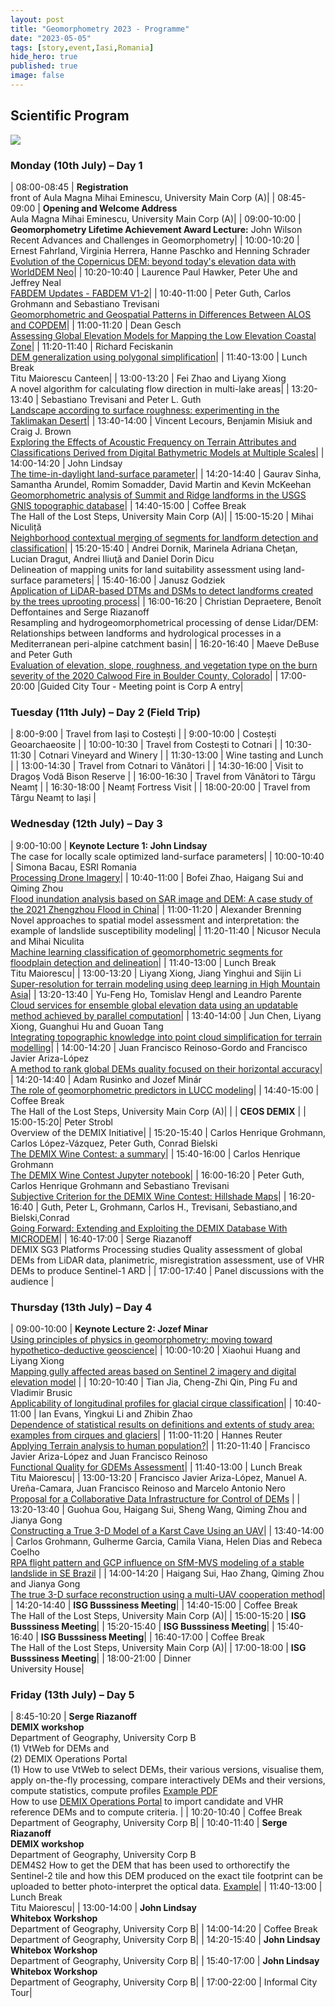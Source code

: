 ```yaml
---
layout: post
title: "Geomorphometry 2023 - Programme"
date: "2023-05-05"
tags: [story,event,Iasi,Romania]
hide_hero: true
published: true
image: false
---
```



## Scientific Program

![]({{site.baseurl}}/uploads/img/posts/GEOMORPHOMETRY2023_PROGRAMME.png)


### Monday (10th July) – Day 1

| 08:00-08:45 | **Registration** <br> front of Aula Magna Mihai Eminescu, University Main Corp (A)|
| 08:45-09:00 | **Opening and Welcome Address** <br> Aula Magna Mihai Eminescu, University Main Corp (A)|
| 09:00-10:00 | **Geomorphometry Lifetime Achievement Award Lecture:** John Wilson <br> Recent Advances and Challenges in Geomorphometry|
| 10:00-10:20 | Ernest Fahrland, Virginia Herrera, Hanne Paschko and Henning Schrader <br> [Evolution of the Copernicus DEM: beyond today's elevation data with WorldDEM Neo](https://doi.org/10.5281/zenodo.7875365)|
| 10:20-10:40 | Laurence Paul Hawker, Peter Uhe and Jeffrey Neal <br> [FABDEM Updates - FABDEM V1-2](https://doi.org/10.5281/zenodo.8101259)|
| 10:40-11:00 | Peter Guth, Carlos Grohmann and Sebastiano Trevisani <br> [Geomorphometric and Geospatial Patterns in Differences Between ALOS and COPDEM](https://doi.org/10.5281/zenodo.8057703)|
| 11:00-11:20 | Dean Gesch <br> [Assessing Global Elevation Models for Mapping the Low Elevation Coastal Zone](https://doi.org/10.5281/zenodo.8011577)|
| 11:20-11:40 | Richard Feciskanin <br> [DEM generalization using polygonal simplification](https://doi.org/10.5281/zenodo.7861927)|
| 11:40-13:00 | Lunch Break <br> Titu Maiorescu Canteen|
| 13:00-13:20 | Fei Zhao and Liyang Xiong <br> A novel algorithm for calculating flow direction in multi-lake areas|
| 13:20-13:40 | Sebastiano Trevisani and Peter L. Guth <br> [Landscape according to surface roughness: experimenting in the Taklimakan Desert](https://doi.org/10.5281/zenodo.7899820)|
| 13:40-14:00 | Vincent Lecours, Benjamin Misiuk and Craig J. Brown <br> [Exploring the Effects of Acoustic Frequency on Terrain Attributes and Classifications Derived from Digital Bathymetric Models at Multiple Scales](https://doi.org/10.5281/zenodo.7871806)|
| 14:00-14:20 | John Lindsay <br> [The time-in-daylight land-surface parameter](https://doi.org/10.5281/zenodo.7879601)|
| 14:20-14:40 | Gaurav Sinha, Samantha Arundel, Romim Somadder, David Martin and Kevin McKeehan <br>[ Geomorphometric analysis of Summit and Ridge landforms in the USGS GNIS topographic database](https://doi.org/10.5281/zenodo.7902804)|
| 14:40-15:00 | Coffee Break <br> The Hall of the Lost Steps, University Main Corp (A)|
| 15:00-15:20 | Mihai Niculiță <br> [Neighborhood contextual merging of segments for landform detection and classification](https://doi.org/10.5281/zenodo.8117563)|
| 15:20-15:40 | Andrei Dornik, Marinela Adriana Cheţan, Lucian Dragut, Andrei Iliuţă and Daniel Dorin Dicu <br> Delineation of mapping units for land suitability assessment using land-surface parameters|
| 15:40-16:00 | Janusz Godziek <br> [Application of LiDAR-based DTMs and DSMs to detect landforms created by the trees uprooting process](https://doi.org/10.5281/zenodo.7883108)|
| 16:00-16:20 | Christian Depraetere, Benoît Deffontaines and Serge Riazanoff <br> Resampling and hydrogeomorphometrical processing of dense Lidar/DEM: Relationships between landforms and hydrological processes in a Mediterranean peri-alpine catchment basin|
| 16:20-16:40 | Maeve DeBuse and Peter Guth <br> [Evaluation of elevation, slope, roughness, and vegetation type on the burn severity of the 2020 Calwood Fire in Boulder County, Colorado](https://doi.org/10.5281/zenodo.8037112)|
| 17:00-20:00 |Guided City Tour - Meeting point is Corp A entry|



### Tuesday (11th July) – Day 2 (Field Trip)

| 8:00-9:00   | Travel from Iași to Costești        |
| 9:00-10:00  | Costești Geoarchaeosite             |
| 10:00-10:30 | Travel from Costești to Cotnari     |
| 10:30-11:30 | Cotnari Vineyard and Winery         |
| 11:30-13:00 | Wine tasting and Lunch              |
| 13:00-14:30 | Travel from Cotnari to Vânători     |
| 14:30-16:00 | Visit to Dragoș Vodă Bison Reserve  |
| 16:00-16:30 | Travel from Vânători to Târgu Neamț |
| 16:30-18:00 | Neamț Fortress Visit                |
| 18:00-20:00 | Travel from Târgu Neamț to Iași     |



### Wednesday (12th July) – Day 3

| 9:00-10:00  | **Keynote Lecture 1: John Lindsay** <br> The case for locally scale optimized land-surface parameters|
| 10:00-10:40 | Simona Bacau, ESRI Romania <br> [Processing Drone Imagery]()|
| 10:40-11:00 | Bofei Zhao, Haigang Sui and Qiming Zhou <br> [Flood inundation analysis based on SAR image and DEM: A case study of the 2021 Zhengzhou Flood in China](https://doi.org/10.5281/zenodo.7848310)|
| 11:00-11:20 | Alexander Brenning <br> Novel approaches to spatial model assessment and interpretation: the example of landslide susceptibility modeling|
| 11:20-11:40 | Nicusor Necula and Mihai Niculita <br> [Machine learning classification of geomorphometric segments for floodplain detection and delineation](https://doi.org/10.5281/zenodo.8009021)|
| 11:40-13:00 | Lunch Break <br> Titu Maiorescu|
| 13:00-13:20 | Liyang Xiong, Jiang Yinghui and Sijin Li <br> [Super-resolution for terrain modeling using deep learning in High Mountain Asia](https://doi.org/10.5281/zenodo.7848119)|
| 13:20-13:40 | Yu-Feng Ho, Tomislav Hengl and Leandro Parente <br> [Cloud services for ensemble global elevation data using an updatable method achieved by parallel computation](https://doi.org/10.5281/zenodo.7877510)|
| 13:40-14:00 | Jun Chen, Liyang Xiong, Guanghui Hu and Guoan Tang <br> [Integrating topographic knowledge into point cloud simplification for terrain modelling](https://www.geo.uaic.ro/doi.org/10.5281/zenodo.7805651)|
| 14:00-14:20 | Juan Francisco Reinoso-Gordo and Francisco Javier Ariza-López <br> [A method to rank global DEMs quality focused on their horizontal accuracy](https://doi.org/10.5281/zenodo.7852429)|
| 14:20-14:40 | Adam Rusinko and Jozef Minár <br> [The role of geomorphometric predictors in LUCC modeling](https://doi.org/10.5281/zenodo.7821717)|
| 14:40-15:00 | Coffee Break <br> The Hall of the Lost Steps, University Main Corp (A)|
|             | **CEOS DEMIX**   |
| 15:00-15:20|  Peter Strobl <br> Overview of the DEMIX Initiative|
| 15:20-15:40 | Carlos Henrique Grohmann, Carlos López-Vázquez, Peter Guth, Conrad Bielski <br> [The DEMIX Wine Contest: a summary](https://doi.org/10.5281/zenodo.8066531)|
| 15:40-16:00 | Carlos Henrique Grohmann <br> [The DEMIX Wine Contest Jupyter notebook](https://doi.org/10.5281/zenodo.7779256)|
| 16:00-16:20 | Peter Guth, Carlos Henrique Grohmann and Sebastiano Trevisani <br> [Subjective Criterion for the DEMIX Wine Contest: Hillshade Maps](https://doi.org/10.5281/zenodo.8030735)|
| 16:20-16:40 | Guth, Peter L, Grohmann, Carlos H., Trevisani, Sebastiano,and Bielski,Conrad  <br> [Going Forward: Extending and Exploiting the DEMIX Database With MICRODEM](https://doi.org/10.5281/zenodo.8092218)|
| 16:40-17:00 | Serge Riazanoff <br> DEMIX SG3 Platforms Processing studies Quality assessment of global DEMs from LiDAR data, planimetric, misregistration assessment, use of VHR DEMs to produce Sentinel-1 ARD |
| 17:00-17:40 | Panel discussions with the audience |


### Thursday (13th July) – Day 4


| 09:00-10:00 | **Keynote Lecture 2: Jozef Minar** <br> [Using principles of physics in geomorphometry: moving toward hypothetico-deductive geoscience](https://doi.org/10.5281/zenodo.7802187)|
| 10:00-10:20 | Xiaohui Huang and Liyang Xiong <br> [Mapping gully affected areas based on Sentinel 2 imagery and digital elevation model](https://doi.org/10.5281/zenodo.7871014) |
| 10:20-10:40 | Tian Jia, Cheng-Zhi Qin, Ping Fu and Vladimir Brusic <br> [Applicability of longitudinal profiles for glacial cirque classification](https://doi.org/10.5281/zenodo.7834856)|
| 10:40-11:00 | Ian Evans, Yingkui Li and Zhibin Zhao <br> [Dependence of statistical results on definitions and extents of study area: examples from cirques and glaciers](https://doi.org/10.5281/zenodo.7821243)|
| 11:00-11:20 | Hannes Reuter <br> [Applying Terrain analysis to human population?](https://doi.org/10.5281/zenodo.7977922)|
| 11:20-11:40 | Francisco Javier Ariza-López and Juan Francisco Reinoso <br> [Functional Quality for GDEMs Assessment](https://doi.org/10.5281/zenodo.7861223)|
| 11:40-13:00 | Lunch Break <br> Titu Maiorescu|
| 13:00-13:20 | Francisco Javier Ariza-López, Manuel A. Ureña-Camara, Juan Francisco Reinoso and Marcelo Antonio Nero <br> [Proposal for a Collaborative Data Infrastructure for Control of DEMs](https://doi.org/10.5281/zenodo.7871959) |
| 13:20-13:40 | Guohua Gou, Haigang Sui, Sheng Wang, Qiming Zhou and Jianya Gong <br> [Constructing a True 3-D Model of a Karst Cave Using an UAV](https://doi.org/10.5281/zenodo.7857527)|
| 13:40-14:00 | Carlos Grohmann, Gulherme Garcia, Camila Viana, Helen Dias and Rebeca Coelho <br> [RPA flight pattern and GCP influence on SfM-MVS modeling of a stable landslide in SE Brazil](https://doi.org/10.5281/zenodo.7779223) |
| 14:00-14:20 | Haigang Sui, Hao Zhang, Qiming Zhou and Jianya Gong <br> [The true 3-D surface reconstruction using a multi-UAV cooperation method](https://doi.org/10.5281/zenodo.7988662)|
| 14:20-14:40 | **ISG Busssiness Meeting**|
| 14:40-15:00 | Coffee Break <br> The Hall of the Lost Steps, University Main Corp (A)|
| 15:00-15:20 | **ISG Busssiness Meeting**|
| 15:20-15:40 | **ISG Busssiness Meeting**|
| 15:40-16:40 | **ISG Busssiness Meeting**|
| 16:40-17:00 | Coffee Break <br> The Hall of the Lost Steps, University Main Corp (A)|
| 17:00-18:00 | **ISG Busssiness Meeting**|
| 18:00-21:00 | Dinner <br> University House|



### Friday (13th July) – Day 5

| 8:45-10:20  | **Serge Riazanoff** <br> **DEMIX workshop** <br> Department of Geography, University Corp B  <br> (1) VtWeb for DEMs and  <br> (2) DEMIX Operations Portal <br> (1) How to use VtWeb to select DEMs, their various versions, visualise them, apply on-the-fly processing, compare interactively DEMs and their versions, compute statistics, compute profiles   [Example PDF](https://visioterra.fr/telechargement/A003_VISIOTERRA_COMMUNICATION/HYP-107-VtWeb-E_Comparison_of_Copernicus_DEM_releases_2022_vs_2021.pdf(2))  <br> How to use [DEMIX Operations Portal](https://visioterra.org/DemixOperationsPlatform/) to import candidate and VHR reference DEMs and to compute criteria. |
| 10:20-10:40 | Coffee Break <br> Department of Geography, University Corp B|
| 10:40-11:40 | **Serge Riazanoff** <br> **DEMIX workshop** <br> Department of Geography, University Corp B  <br> DEM4S2 How to get the DEM that has been used to orthorectify the Sentinel-2 tile and how this DEM produced on the exact tile footprint can be uploaded to better photo-interpret the optical data. [Example](https://visioterra.org/DEM4S2/?s2Id=S2A_MSIL1C_20230616T012701_N0509_R074_T54STE_20230616T045503)|
| 11:40-13:00 | Lunch Break <br> Titu Maiorescu|
| 13:00-14:00 | **John Lindsay** <br> **Whitebox Workshop** <br> Department of Geography, University Corp B|
| 14:00-14:20 | Coffee Break <br> Department of Geography, University Corp B|
| 14:20-15:40 | **John Lindsay** <br> **Whitebox Workshop** <br> Department of Geography, University Corp B|
| 15:40-17:00 | **John Lindsay** <br> **Whitebox Workshop** <br> Department of Geography, University Corp B|
| 17:00-22:00 | Informal City Tour|

